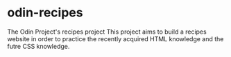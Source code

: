 # odin-recipes
The Odin Project's recipes project
This project aims to build a recipes website in order to practice the recently acquired HTML knowledge and the futre CSS knowledge.